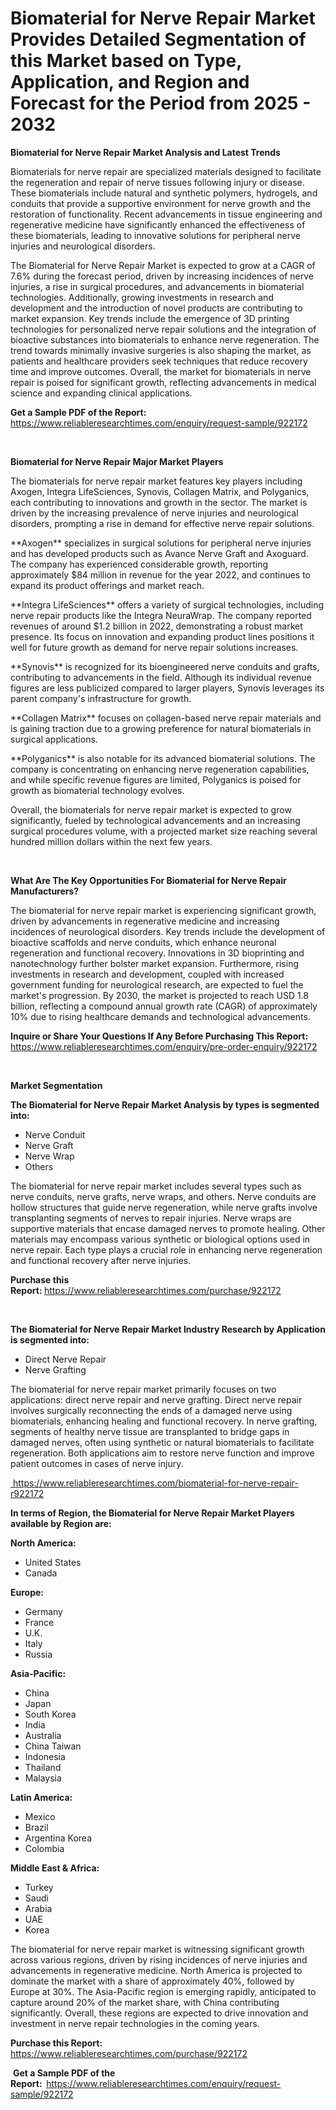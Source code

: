 <p><h1>Biomaterial for Nerve Repair Market Provides Detailed Segmentation of this Market based on Type, Application, and Region and Forecast for the Period from 2025 - 2032</h1></p><p><strong>Biomaterial for Nerve Repair Market Analysis and Latest Trends</strong></p>
<p><p>Biomaterials for nerve repair are specialized materials designed to facilitate the regeneration and repair of nerve tissues following injury or disease. These biomaterials include natural and synthetic polymers, hydrogels, and conduits that provide a supportive environment for nerve growth and the restoration of functionality. Recent advancements in tissue engineering and regenerative medicine have significantly enhanced the effectiveness of these biomaterials, leading to innovative solutions for peripheral nerve injuries and neurological disorders.</p><p>The Biomaterial for Nerve Repair Market is expected to grow at a CAGR of 7.6% during the forecast period, driven by increasing incidences of nerve injuries, a rise in surgical procedures, and advancements in biomaterial technologies. Additionally, growing investments in research and development and the introduction of novel products are contributing to market expansion. Key trends include the emergence of 3D printing technologies for personalized nerve repair solutions and the integration of bioactive substances into biomaterials to enhance nerve regeneration. The trend towards minimally invasive surgeries is also shaping the market, as patients and healthcare providers seek techniques that reduce recovery time and improve outcomes. Overall, the market for biomaterials in nerve repair is poised for significant growth, reflecting advancements in medical science and expanding clinical applications.</p></p>
<p><strong>Get a Sample PDF of the Report:&nbsp;</strong> <a href="https://www.reliableresearchtimes.com/enquiry/request-sample/922172?utm_campaign=2263&utm_medium=2&utm_source=Github&utm_content=ia&utm_term=18042025&utm_id=biomaterial-for-nerve-repair">https://www.reliableresearchtimes.com/enquiry/request-sample/922172</a></p>
<p>&nbsp;</p>
<p><strong>Biomaterial for Nerve Repair Major Market Players</strong></p>
<p><p>The biomaterials for nerve repair market features key players including Axogen, Integra LifeSciences, Synovis, Collagen Matrix, and Polyganics, each contributing to innovations and growth in the sector. The market is driven by the increasing prevalence of nerve injuries and neurological disorders, prompting a rise in demand for effective nerve repair solutions.</p><p>**Axogen** specializes in surgical solutions for peripheral nerve injuries and has developed products such as Avance Nerve Graft and Axoguard. The company has experienced considerable growth, reporting approximately $84 million in revenue for the year 2022, and continues to expand its product offerings and market reach.</p><p>**Integra LifeSciences** offers a variety of surgical technologies, including nerve repair products like the Integra NeuraWrap. The company reported revenues of around $1.2 billion in 2022, demonstrating a robust market presence. Its focus on innovation and expanding product lines positions it well for future growth as demand for nerve repair solutions increases.</p><p>**Synovis** is recognized for its bioengineered nerve conduits and grafts, contributing to advancements in the field. Although its individual revenue figures are less publicized compared to larger players, Synovis leverages its parent company's infrastructure for growth.</p><p>**Collagen Matrix** focuses on collagen-based nerve repair materials and is gaining traction due to a growing preference for natural biomaterials in surgical applications. </p><p>**Polyganics** is also notable for its advanced biomaterial solutions. The company is concentrating on enhancing nerve regeneration capabilities, and while specific revenue figures are limited, Polyganics is poised for growth as biomaterial technology evolves.</p><p>Overall, the biomaterials for nerve repair market is expected to grow significantly, fueled by technological advancements and an increasing surgical procedures volume, with a projected market size reaching several hundred million dollars within the next few years.</p></p>
<p>&nbsp;</p>
<p><strong>What Are The Key Opportunities For Biomaterial for Nerve Repair Manufacturers?</strong></p>
<p><p>The biomaterial for nerve repair market is experiencing significant growth, driven by advancements in regenerative medicine and increasing incidences of neurological disorders. Key trends include the development of bioactive scaffolds and nerve conduits, which enhance neuronal regeneration and functional recovery. Innovations in 3D bioprinting and nanotechnology further bolster market expansion. Furthermore, rising investments in research and development, coupled with increased government funding for neurological research, are expected to fuel the market's progression. By 2030, the market is projected to reach USD 1.8 billion, reflecting a compound annual growth rate (CAGR) of approximately 10% due to rising healthcare demands and technological advancements.</p></p>
<p><strong>Inquire or Share Your Questions If Any Before Purchasing This Report:</strong> <a href="https://www.reliableresearchtimes.com/enquiry/pre-order-enquiry/922172?utm_campaign=2263&utm_medium=2&utm_source=Github&utm_content=ia&utm_term=18042025&utm_id=biomaterial-for-nerve-repair">https://www.reliableresearchtimes.com/enquiry/pre-order-enquiry/922172</a></p>
<p>&nbsp;</p>
<p><strong>Market Segmentation</strong></p>
<p><strong>The Biomaterial for Nerve Repair Market Analysis by types is segmented into:</strong></p>
<p><ul><li>Nerve Conduit</li><li>Nerve Graft</li><li>Nerve Wrap</li><li>Others</li></ul></p>
<p><p>The biomaterial for nerve repair market includes several types such as nerve conduits, nerve grafts, nerve wraps, and others. Nerve conduits are hollow structures that guide nerve regeneration, while nerve grafts involve transplanting segments of nerves to repair injuries. Nerve wraps are supportive materials that encase damaged nerves to promote healing. Other materials may encompass various synthetic or biological options used in nerve repair. Each type plays a crucial role in enhancing nerve regeneration and functional recovery after nerve injuries.</p></p>
<p><strong>Purchase this Report:&nbsp;</strong><a href="https://www.reliableresearchtimes.com/purchase/922172?utm_campaign=2263&utm_medium=2&utm_source=Github&utm_content=ia&utm_term=18042025&utm_id=biomaterial-for-nerve-repair">https://www.reliableresearchtimes.com/purchase/922172</a></p>
<p>&nbsp;</p>
<p><strong>The Biomaterial for Nerve Repair Market Industry Research by Application is segmented into:</strong></p>
<p><ul><li>Direct Nerve Repair</li><li>Nerve Grafting</li></ul></p>
<p><p>The biomaterial for nerve repair market primarily focuses on two applications: direct nerve repair and nerve grafting. Direct nerve repair involves surgically reconnecting the ends of a damaged nerve using biomaterials, enhancing healing and functional recovery. In nerve grafting, segments of healthy nerve tissue are transplanted to bridge gaps in damaged nerves, often using synthetic or natural biomaterials to facilitate regeneration. Both applications aim to restore nerve function and improve patient outcomes in cases of nerve injury.</p></p>
<p><a href="https://www.reliableresearchtimes.com/biomaterial-for-nerve-repair-r922172?utm_campaign=2263&utm_medium=2&utm_source=Github&utm_content=ia&utm_term=18042025&utm_id=biomaterial-for-nerve-repair">&nbsp;https://www.reliableresearchtimes.com/biomaterial-for-nerve-repair-r922172</a></p>
<p><strong>In terms of Region, the Biomaterial for Nerve Repair Market Players available by Region are:</strong></p>
<p>
    <p> <strong> North America: </strong>
        <ul>
            <li>United States</li>
            <li>Canada</li>
        </ul>
        </p> 
    <p> <strong> Europe: </strong>
        <ul>
            <li>Germany</li>
            <li>France</li>
            <li>U.K.</li>
            <li>Italy</li>
            <li>Russia</li>
        </ul>
        </p> 
    <p> <strong> Asia-Pacific: </strong>
        <ul>
            <li>China</li>
            <li>Japan</li>
            <li>South Korea</li>
            <li>India</li>
            <li>Australia</li>
            <li>China Taiwan</li>
            <li>Indonesia</li>
            <li>Thailand</li>
            <li>Malaysia</li>
        </ul>
        </p> 
    <p> <strong> Latin America: </strong>
        <ul>
            <li>Mexico</li>
            <li>Brazil</li>
            <li>Argentina Korea</li>
            <li>Colombia</li>
        </ul>
        </p> 
    <p> <strong> Middle East & Africa: </strong>
        <ul>
            <li>Turkey</li>
            <li>Saudi</li>
            <li>Arabia</li>
            <li>UAE</li>
            <li>Korea</li>
        </ul>
    </p>
    </p>
<p><p>The biomaterial for nerve repair market is witnessing significant growth across various regions, driven by rising incidences of nerve injuries and advancements in regenerative medicine. North America is projected to dominate the market with a share of approximately 40%, followed by Europe at 30%. The Asia-Pacific region is emerging rapidly, anticipated to capture around 20% of the market share, with China contributing significantly. Overall, these regions are expected to drive innovation and investment in nerve repair technologies in the coming years.</p></p>
<p><strong>Purchase this Report: </strong><a href="https://www.reliableresearchtimes.com/purchase/922172?utm_campaign=2263&utm_medium=2&utm_source=Github&utm_content=ia&utm_term=18042025&utm_id=biomaterial-for-nerve-repair">https://www.reliableresearchtimes.com/purchase/922172</a></p>
<p>&nbsp;<strong>Get a Sample PDF of the Report:&nbsp;&nbsp;</strong><a href="https://www.reliableresearchtimes.com/enquiry/request-sample/922172?utm_campaign=2263&utm_medium=2&utm_source=Github&utm_content=ia&utm_term=18042025&utm_id=biomaterial-for-nerve-repair">https://www.reliableresearchtimes.com/enquiry/request-sample/922172</a></p>
<p><strong></strong></p>
<p><p></p><p></p><p></p></p>